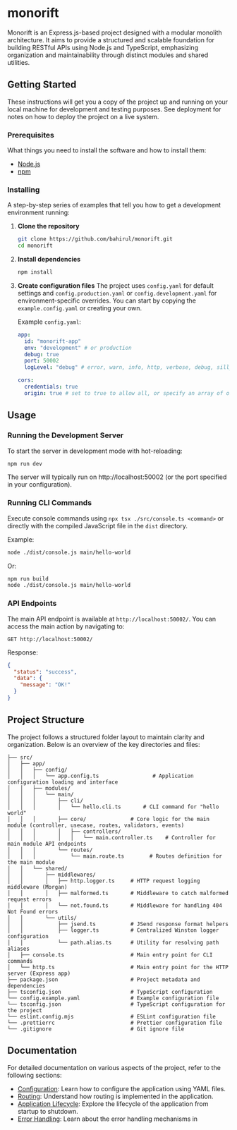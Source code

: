 # monorift

Monorift is an Express.js-based project designed with a modular monolith architecture. It aims to provide a structured and scalable foundation for building RESTful APIs using Node.js and TypeScript, emphasizing organization and maintainability through distinct modules and shared utilities.

## Getting Started

These instructions will get you a copy of the project up and running on your local machine for development and testing purposes. See deployment for notes on how to deploy the project on a live system.

### Prerequisites

What things you need to install the software and how to install them:

*   [Node.js](https://nodejs.org/)
*   [npm](https://www.npmjs.com/)

### Installing

A step-by-step series of examples that tell you how to get a development environment running:

1.  **Clone the repository**
    ```bash
    git clone https://github.com/bahirul/monorift.git
    cd monorift
    ```
2.  **Install dependencies**
    ```bash
    npm install
    ```
3.  **Create configuration files**
    The project uses `config.yaml` for default settings and `config.production.yaml` or `config.development.yaml` for environment-specific overrides. You can start by copying the `example.config.yaml` or creating your own.
    
    Example `config.yaml`:
    ```yaml
    app:
      id: "monorift-app"
      env: "development" # or production
      debug: true
      port: 50002
      logLevel: "debug" # error, warn, info, http, verbose, debug, silly
    
    cors:
      credentials: true
      origin: true # set to true to allow all, or specify an array of origins
    ```

## Usage

### Running the Development Server

To start the server in development mode with hot-reloading:

```bash
npm run dev
```

The server will typically run on http://localhost:50002 (or the port specified in your configuration).

### Running CLI Commands

Execute console commands using `npx tsx ./src/console.ts <command>` or directly with the compiled JavaScript file in the `dist` directory.

Example:

```bash
node ./dist/console.js main/hello-world
```

Or:

```bash
npm run build
node ./dist/console.js main/hello-world
```

### API Endpoints

The main API endpoint is available at `http://localhost:50002/`. You can access the main action by navigating to:

```
GET http://localhost:50002/
```

Response:
```json
{
  "status": "success",
  "data": {
    "message": "OK!"
  }
}
```

## Project Structure

The project follows a structured folder layout to maintain clarity and organization. Below is an overview of the key directories and files:

```plaintext
├── src/
│   ├── app/
│   │   ├── config/
│   │   │   └── app.config.ts                 # Application configuration loading and interface
│   │   ├── modules/
│   │   │   └── main/
│   │   │       ├── cli/
│   │   │       │   └── hello.cli.ts       # CLI command for "hello world"
│   │   │       ├── core/              # Core logic for the main module (controller, usecase, routes, validators, events)
│   │   │       │   ├── controllers/
│   │   │       │   │   └── main.controller.ts    # Controller for main module API endpoints
│   │   │       └── routes/
│   │   │           └── main.route.ts        # Routes definition for the main module
│   │   └── shared/
│   │       ├── middlewares/
│   │       │   ├── http.logger.ts     # HTTP request logging middleware (Morgan)
│   │       │   ├── malformed.ts       # Middleware to catch malformed request errors
│   │       │   └── not.found.ts       # Middleware for handling 404 Not Found errors
│   │       └── utils/
│   │           ├── jsend.ts           # JSend response format helpers
│   │           ├── logger.ts          # Centralized Winston logger configuration
│   │           └── path.alias.ts      # Utility for resolving path aliases
│   ├── console.ts                     # Main entry point for CLI commands
│   └── http.ts                        # Main entry point for the HTTP server (Express app)
├── package.json                       # Project metadata and dependencies
├── tsconfig.json                      # TypeScript configuration
└── config.example.yaml                # Example configuration file
└── tsconfig.json                      # TypeScript configuration for the project
└── eslint.config.mjs                  # ESLint configuration file
└── .prettierrc                        # Prettier configuration file
└── .gitignore                         # Git ignore file
```

## Documentation

For detailed documentation on various aspects of the project, refer to the following sections:

- [Configuration](docs/configuration.md): Learn how to configure the application using YAML files.
- [Routing](docs/routing.md): Understand how routing is implemented in the application.
- [Application Lifecycle](docs/lifecycle.md): Explore the lifecycle of the application from startup to shutdown.
- [Error Handling](docs/error.handling.md): Learn about the error handling mechanisms in